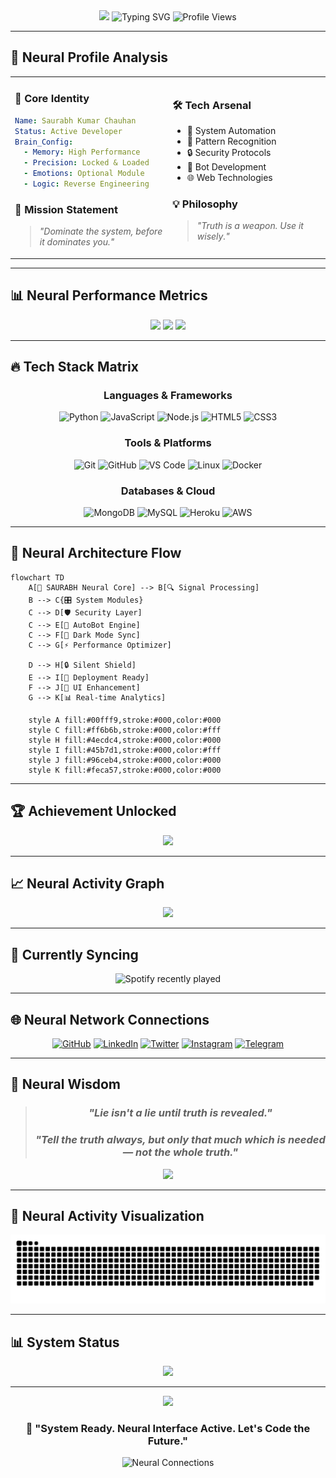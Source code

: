 <div align="center">

<!-- Header with animated banner -->
<img src="https://capsule-render.vercel.app/api?type=waving&color=0:00FFF9,100:000000&height=200&section=header&text=SAURABH%20KUMAR%20CHAUHAN&fontSize=40&fontColor=00FFF9&animation=fadeIn&fontAlignY=35&desc=Neural%20Interface%20Developer&descAlignY=55&descSize=18"/>

<!-- Animated typing effect -->
<img src="https://readme-typing-svg.demolab.com?font=Orbitron&size=28&pause=1000&color=00FFF9&center=true&vCenter=true&width=800&lines=🚀+Initializing+S.A.U.R.A.B.H+Interface...;🧠+Booting+Neural+Matrix...;⚡+Memory+Overclocked;🔥+All+Modules+Online;💻+System+Visuals+Linked;🎯+Ready+for+Deployment" alt="Typing SVG" />

<!-- Profile views counter with style -->
<img src="https://komarev.com/ghpvc/?username=SAURABHKUMARCHAUHAN1203&label=Neural%20Connections&color=00fff9&style=for-the-badge" alt="Profile Views"/>

</div>

---

## 🧬 **Neural Profile Analysis**

<table>
<tr>
<td width="50%">

### 🎯 **Core Identity**
```yaml
Name: Saurabh Kumar Chauhan
Status: Active Developer
Brain_Config: 
  - Memory: High Performance
  - Precision: Locked & Loaded
  - Emotions: Optional Module
  - Logic: Reverse Engineering
```

### 🚀 **Mission Statement**
> *"Dominate the system, before it dominates you."*

</td>
<td width="50%">

### 🛠️ **Tech Arsenal**
- 🔧 System Automation
- 🧠 Pattern Recognition
- 🔒 Security Protocols
- 🤖 Bot Development
- 🌐 Web Technologies

### 💡 **Philosophy**
> *"Truth is a weapon. Use it wisely."*

</td>
</tr>
</table>

---

## 📊 **Neural Performance Metrics**

<div align="center">

<img height="180em" src="https://github-readme-stats.vercel.app/api?username=SAURABHKUMARCHAUHAN1203&show_icons=true&theme=tokyonight&hide_border=true&bg_color=0d1117&title_color=00fff9&icon_color=00fff9&text_color=ffffff"/>
<img height="180em" src="https://github-readme-stats.vercel.app/api/top-langs/?username=SAURABHKUMARCHAUHAN1203&layout=compact&theme=tokyonight&hide_border=true&bg_color=0d1117&title_color=00fff9&text_color=ffffff"/>

<!-- Streak stats -->
<img src="https://github-readme-streak-stats.herokuapp.com/?user=SAURABHKUMARCHAUHAN1203&theme=tokyonight&hide_border=true&background=0d1117&stroke=00fff9&ring=00fff9&fire=00fff9&currStreakLabel=00fff9"/>

</div>

---

## 🔥 **Tech Stack Matrix**

<div align="center">

### **Languages & Frameworks**
![Python](https://img.shields.io/badge/Python-3776AB?style=for-the-badge&logo=python&logoColor=white)
![JavaScript](https://img.shields.io/badge/JavaScript-F7DF1E?style=for-the-badge&logo=javascript&logoColor=black)
![Node.js](https://img.shields.io/badge/Node.js-43853D?style=for-the-badge&logo=node.js&logoColor=white)
![HTML5](https://img.shields.io/badge/HTML5-E34F26?style=for-the-badge&logo=html5&logoColor=white)
![CSS3](https://img.shields.io/badge/CSS3-1572B6?style=for-the-badge&logo=css3&logoColor=white)

### **Tools & Platforms**
![Git](https://img.shields.io/badge/Git-F05032?style=for-the-badge&logo=git&logoColor=white)
![GitHub](https://img.shields.io/badge/GitHub-100000?style=for-the-badge&logo=github&logoColor=white)
![VS Code](https://img.shields.io/badge/VS_Code-007ACC?style=for-the-badge&logo=visual-studio-code&logoColor=white)
![Linux](https://img.shields.io/badge/Linux-FCC624?style=for-the-badge&logo=linux&logoColor=black)
![Docker](https://img.shields.io/badge/Docker-2496ED?style=for-the-badge&logo=docker&logoColor=white)

### **Databases & Cloud**
![MongoDB](https://img.shields.io/badge/MongoDB-4EA94B?style=for-the-badge&logo=mongodb&logoColor=white)
![MySQL](https://img.shields.io/badge/MySQL-00000F?style=for-the-badge&logo=mysql&logoColor=white)
![Heroku](https://img.shields.io/badge/Heroku-430098?style=for-the-badge&logo=heroku&logoColor=white)
![AWS](https://img.shields.io/badge/AWS-232F3E?style=for-the-badge&logo=amazon-aws&logoColor=white)

</div>

---

## 🎯 **Neural Architecture Flow**

```mermaid
flowchart TD
    A[🧠 SAURABH Neural Core] --> B[🔍 Signal Processing]
    B --> C{🎛️ System Modules}
    C --> D[🛡️ Security Layer]
    C --> E[🤖 AutoBot Engine]
    C --> F[🌙 Dark Mode Sync]
    C --> G[⚡ Performance Optimizer]
    
    D --> H[🔒 Silent Shield]
    E --> I[🚀 Deployment Ready]
    F --> J[🎨 UI Enhancement]
    G --> K[📊 Real-time Analytics]
    
    style A fill:#00fff9,stroke:#000,color:#000
    style C fill:#ff6b6b,stroke:#000,color:#fff
    style H fill:#4ecdc4,stroke:#000,color:#000
    style I fill:#45b7d1,stroke:#000,color:#fff
    style J fill:#96ceb4,stroke:#000,color:#000
    style K fill:#feca57,stroke:#000,color:#000
```

---

## 🏆 **Achievement Unlocked**

<div align="center">

<!-- GitHub Trophies -->
<img src="https://github-profile-trophy.vercel.app/?username=SAURABHKUMARCHAUHAN1203&theme=tokyonight&no-frame=true&no-bg=true&margin-w=4&row=2&column=4"/>

</div>

---

## 📈 **Neural Activity Graph**

<div align="center">

<!-- Contribution graph -->
<img src="https://github-readme-activity-graph.vercel.app/graph?username=SAURABHKUMARCHAUHAN1203&theme=tokyo-night&bg_color=0d1117&color=00fff9&line=00fff9&point=ffffff&area=true&hide_border=true"/>

</div>

---

## 🎵 **Currently Syncing**

<div align="center">

<!-- Spotify widget -->
<img src="https://spotify-recently-played-readme.vercel.app/api?user=31k6rlup4bhibtgxedhs6fb5xlqm&count=1&unique=true" alt="Spotify recently played"/>

</div>

---

## 🌐 **Neural Network Connections**

<div align="center">

[![GitHub](https://img.shields.io/badge/GitHub-100000?style=for-the-badge&logo=github&logoColor=white)](https://github.com/SAURABHKUMARCHAUHAN1203)
[![LinkedIn](https://img.shields.io/badge/LinkedIn-0077B5?style=for-the-badge&logo=linkedin&logoColor=white)](https://linkedin.com/in/saurabh-kumar-chauhan)
[![Twitter](https://img.shields.io/badge/Twitter-1DA1F2?style=for-the-badge&logo=twitter&logoColor=white)](https://twitter.com/saurabh_dev)
[![Instagram](https://img.shields.io/badge/Instagram-E4405F?style=for-the-badge&logo=instagram&logoColor=white)](https://instagram.com/saurabh.dev)
[![Telegram](https://img.shields.io/badge/Telegram-2CA5E0?style=for-the-badge&logo=telegram&logoColor=white)](https://t.me/saurabh_dev)

</div>

---

## 💭 **Neural Wisdom**

<div align="center">

> ### *"Lie isn't a lie until truth is revealed."*
> ### *"Tell the truth always, but only that much which is needed — not the whole truth."*

<img src="https://quotes-github-readme.vercel.app/api?type=horizontal&theme=tokyonight&quote=Code%20is%20poetry%20written%20in%20logic&author=Saurabh%20Kumar%20Chauhan"/>

</div>

---

## 🐍 **Neural Activity Visualization**

<div align="center">

<!-- Snake animation -->
<img src="https://raw.githubusercontent.com/Platane/snk/output/github-contribution-grid-snake-dark.svg" alt="Snake Animation"/>

</div>

---

## 📊 **System Status**

<div align="center">

<!-- Metrics cards -->
<img src="https://metrics.lecoq.io/SAURABHKUMARCHAUHAN1203?template=classic&base.header=0&base.activity=0&base.community=0&base.repositories=0&base.metadata=0&achievements=1&achievements.threshold=C&achievements.secrets=true&achievements.display=detailed&achievements.limit=0&config.timezone=Asia%2FKolkata"/>

</div>

---

<div align="center">

<!-- Footer wave -->
<img src="https://capsule-render.vercel.app/api?type=waving&color=0:00FFF9,100:000000&height=140&section=footer&text=Neural%20Interface%20Terminated&fontSize=20&fontColor=00FFF9&animation=fadeIn"/>

### 🚀 **"System Ready. Neural Interface Active. Let's Code the Future."**

<!-- Visitor counter -->
<img src="https://hits.seeyoufarm.com/api/count/incr/badge.svg?url=https://github.com/SAURABHKUMARCHAUHAN1203&count_bg=%2300FFF9&title_bg=%23555555&icon=github.svg&icon_color=%23E7E7E7&title=Neural%20Connections&edge_flat=false" alt="Neural Connections"/>

</div>
